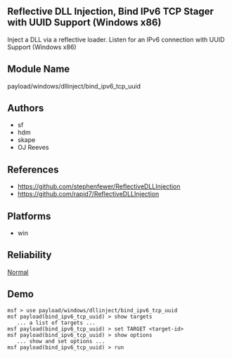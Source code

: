 ## Reflective DLL Injection, Bind IPv6 TCP Stager with UUID Support (Windows x86)

Inject a DLL via a reflective loader. Listen for an IPv6 
connection with UUID Support (Windows x86)


## Module Name
payload/windows/dllinject/bind_ipv6_tcp_uuid

## Authors
* sf
* hdm
* skape
* OJ Reeves


## References
* https://github.com/stephenfewer/ReflectiveDLLInjection
* https://github.com/rapid7/ReflectiveDLLInjection




## Platforms
* win

## Reliability
[Normal](https://github.com/rapid7/metasploit-framework/wiki/Exploit-Ranking)

## Demo

```
msf > use payload/windows/dllinject/bind_ipv6_tcp_uuid
msf payload(bind_ipv6_tcp_uuid) > show targets
   ... a list of targets ...
msf payload(bind_ipv6_tcp_uuid) > set TARGET <target-id>
msf payload(bind_ipv6_tcp_uuid) > show options
   ... show and set options ...
msf payload(bind_ipv6_tcp_uuid) > run
```
    
    